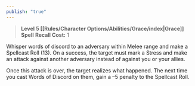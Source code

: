 ```yaml
---
publish: "true"
---
```

> **Level 5 [[Rules/Character Options/Abilities/Grace/index|Grace]] Spell**
> **Recall Cost:** 1

Whisper words of discord to an adversary within Melee range and make a Spellcast Roll (13). On a success, the target must mark a Stress and make an attack against another adversary instead of against you or your allies.

Once this attack is over, the target realizes what happened. The next time you cast Words of Discord on them, gain a –5 penalty to the Spellcast Roll.
